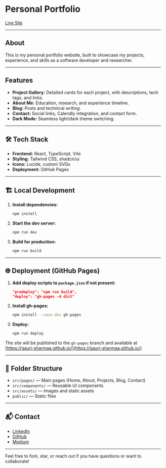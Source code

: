 # Personal Portfolio

[Live Site](https://gauri-sharmaa.github.io/)

---

## About

This is my personal portfolio website, built to showcase my projects, experience, and skills as a software developer and researcher. 

---

## Features
- **Project Gallery:** Detailed cards for each project, with descriptions, tech tags, and links.
- **About Me:** Education, research, and experience timeline.
- **Blog:** Posts and technical writing.
- **Contact:** Social links, Calendly integration, and contact form.
- **Dark Mode:** Seamless light/dark theme switching.

---

## 🛠️ Tech Stack
- **Frontend:** React, TypeScript, Vite
- **Styling:** Tailwind CSS, shadcn/ui
- **Icons:** Lucide, custom SVGs
- **Deployment:** GitHub Pages

---

## 🏗️ Local Development

1. **Install dependencies:**
   ```sh
   npm install
   ```
2. **Start the dev server:**
   ```sh
   npm run dev
   ```
3. **Build for production:**
   ```sh
   npm run build
   ```

---

## 🌐 Deployment (GitHub Pages)

1. **Add deploy scripts to `package.json` if not present:**
   ```json
   "predeploy": "npm run build",
   "deploy": "gh-pages -d dist"
   ```
2. **Install gh-pages:**
   ```sh
   npm install --save-dev gh-pages
   ```
3. **Deploy:**
   ```sh
   npm run deploy
   ```

The site will be published to the `gh-pages` branch and available at [https://gauri-sharmaa.github.io/](https://gauri-sharmaa.github.io/)

---

## 📁 Folder Structure
- `src/pages/` — Main pages (Home, About, Projects, Blog, Contact)
- `src/components/` — Reusable UI components
- `src/assets/` — Images and static assets
- `public/` — Static files

---

## 📬 Contact
- [LinkedIn](https://www.linkedin.com/in/gs-softwaredev/)
- [GitHub](https://github.com/gauri-sharmaa)
- [Medium](https://medium.com/@gaurisharma1686)

---

Feel free to fork, star, or reach out if you have questions or want to collaborate! 
